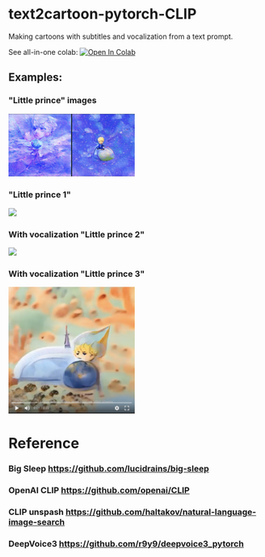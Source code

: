# text2cartoon-pytorch-CLIP
Making cartoons with subtitles and vocalization from a text prompt. 

See all-in-one colab:
[![Open In Colab](https://colab.research.google.com/assets/colab-badge.svg)](https://colab.research.google.com/drive/1umTKgS4scNy-0EZ61Ahld5Q_ocsOhPZZ?usp=sharing)

## Examples:

### "Little prince" images
<img src="https://github.com/ZackPashkin/text2cartoon-pytorch-CLIP/blob/main/examples/Screenshot_20210221-235232_Photos.jpg" width="250"  />


### "Little prince 1"
<img src="https://github.com/ZackPashkin/text2cartoon-pytorch-CLIP/blob/main/examples/little_prince%20(1).gif" width="250"  />


### With vocalization "Little prince 2"
[<img src="https://github.com/ZackPashkin/text2cartoon-pytorch-CLIP.github.io/blob/main/examples/Screenshot%202021-02-23%20at%2002.27.08.png" width="250"/>](https://photos.app.goo.gl/W7rC4GPStXgUGHUk9)


### With vocalization "Little prince 3"

[<img src="https://github.com/ZackPashkin/text2cartoon-pytorch-CLIP/blob/main/examples/Screenshot%202021-02-23%20at%2001.33.34.png" width="250"/>](https://photos.app.goo.gl/DKzGoajGnDgq84eW8)


# Reference
###  Big Sleep https://github.com/lucidrains/big-sleep
### OpenAI CLIP https://github.com/openai/CLIP
### CLIP unspash https://github.com/haltakov/natural-language-image-search
### DeepVoice3 https://github.com/r9y9/deepvoice3_pytorch


